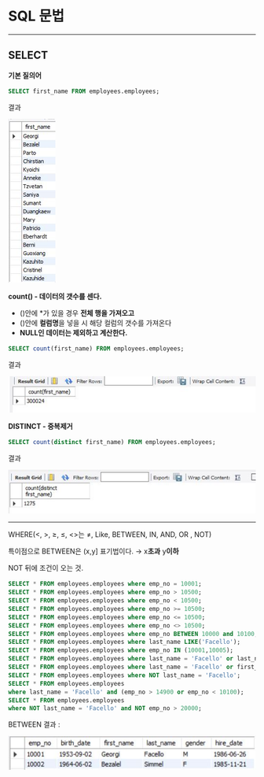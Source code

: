 # **SQL 문법**

-----

## SELECT

**기본 질의어**

```SQL
SELECT first_name FROM employees.employees;
```


결과

![](select/select1.JPG)  

**count()  - 데이터의 갯수를 센다.**
- ()안에 *가 있을 경우 **전체 행을 가져오고**
- ()안에 **컬럼명**을 넣을 시 해당 컬럼의 갯수를 가져온다
- **NULL인 데이터는 제외하고 계산한다.**




```SQL
SELECT count(first_name) FROM employees.employees;
```

결과

![](select/select2.JPG)  


**DISTINCT - 중복제거**

```SQL
SELECT count(distinct first_name) FROM employees.employees;
```

결과


![](select/select3.JPG)  

------  


WHERE(<, >, ≥, ≤, <>는 ≠,  Like, BETWEEN, IN, AND, OR , NOT)

    

특이점으로 BETWEEN은 (x,y] 표기법이다. → x**초과** y**이하**


NOT 뒤에 조건이 오는 것.


```SQL
SELECT * FROM employees.employees where emp_no = 10001;
SELECT * FROM employees.employees where emp_no > 10500;
SELECT * FROM employees.employees where emp_no < 10500;
SELECT * FROM employees.employees where emp_no >= 10500;
SELECT * FROM employees.employees where emp_no <= 10500;
SELECT * FROM employees.employees where emp_no <> 10500;
SELECT * FROM employees.employees where emp_no BETWEEN 10000 and 10100;
SELECT * FROM employees.employees where last_name LIKE('Facello');
SELECT * FROM employees.employees where emp_no IN (10001,10005);
SELECT * FROM employees.employees where last_name = 'Facello' or last_name = 'Simmel';
SELECT * FROM employees.employees where last_name = 'Facello' or first_name = 'Bezalel';
SELECT * FROM employees.employees where NOT last_name = 'Facello';
SELECT * FROM employees.employees 
where last_name = 'Facello' and (emp_no > 14900 or emp_no < 10100);
SELECT * FROM employees.employees 
where NOT last_name = 'Facello' and NOT emp_no > 20000;
```

BETWEEN 결과 : 

![](where/BETWEEN.JPG)  


